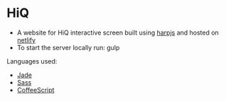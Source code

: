 # HiQ
* A website for HiQ interactive screen built using [harpjs](http://harpjs.com/) and hosted on [netlify](https://www.netlify.com/)
* To start the server locally run: gulp

Languages used:
* [Jade](https://pugjs.org/api/getting-started.html)
* [Sass](http://sass-lang.com/)
* [CoffeeScript](http://coffeescript.org/)
